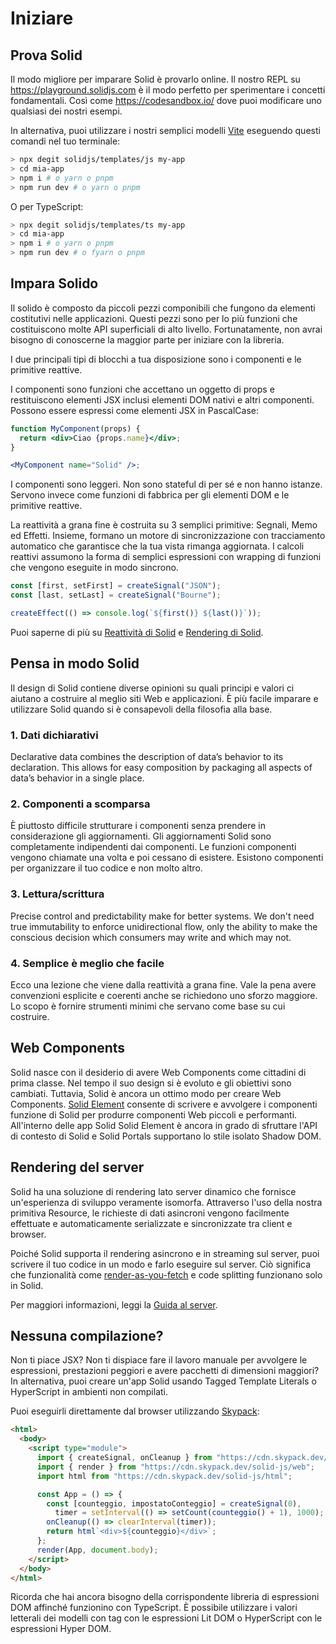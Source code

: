 # Iniziare

## Prova Solid

Il modo migliore per imparare Solid è provarlo online. Il nostro REPL su https://playground.solidjs.com è il modo perfetto per sperimentare i concetti fondamentali. Così come https://codesandbox.io/ dove puoi modificare uno qualsiasi dei nostri esempi.

In alternativa, puoi utilizzare i nostri semplici modelli [Vite](https://vitejs.dev/) eseguendo questi comandi nel tuo terminale:

```sh
> npx degit solidjs/templates/js my-app
> cd mia-app
> npm i # o yarn o pnpm
> npm run dev # o yarn o pnpm
```

O per TypeScript:

```sh
> npx degit solidjs/templates/ts my-app
> cd mia-app
> npm i # o yarn o pnpm
> npm run dev # o fyarn o pnpm
```

## Impara Solido

Il solido è composto da piccoli pezzi componibili che fungono da elementi costitutivi nelle applicazioni. Questi pezzi sono per lo più funzioni che costituiscono molte API superficiali di alto livello. Fortunatamente, non avrai bisogno di conoscerne la maggior parte per iniziare con la libreria.

I due principali tipi di blocchi a tua disposizione sono i componenti e le primitive reattive.

I componenti sono funzioni che accettano un oggetto di props e restituiscono elementi JSX inclusi elementi DOM nativi e altri componenti. Possono essere espressi come elementi JSX in PascalCase:

```jsx
function MyComponent(props) {
  return <div>Ciao {props.name}</div>;
}

<MyComponent name="Solid" />;
```

I componenti sono leggeri. Non sono stateful di per sé e non hanno istanze. Servono invece come funzioni di fabbrica per gli elementi DOM e le primitive reattive.

La reattività a grana fine è costruita su 3 semplici primitive: Segnali, Memo ed Effetti. Insieme, formano un motore di sincronizzazione con tracciamento automatico che garantisce che la tua vista rimanga aggiornata. I calcoli reattivi assumono la forma di semplici espressioni con wrapping di funzioni che vengono eseguite in modo sincrono.

```js
const [first, setFirst] = createSignal("JSON");
const [last, setLast] = createSignal("Bourne");

createEffect(() => console.log(`${first()} ${last()}`));
```

Puoi saperne di più su [Reattività di Solid](https://www.solidjs.com/docs/latest#reactivity) e [Rendering di Solid](https://www.solidjs.com/docs/latest#rendering).

## Pensa in modo Solid

Il design di Solid contiene diverse opinioni su quali principi e valori ci aiutano a costruire al meglio siti Web e applicazioni. È più facile imparare e utilizzare Solid quando si è consapevoli della filosofia alla base.

### 1. Dati dichiarativi

Declarative data combines the description of data’s behavior to its declaration. This allows for easy composition by packaging all aspects of data’s behavior in a single place.

### 2. Componenti a scomparsa

È piuttosto difficile strutturare i componenti senza prendere in considerazione gli aggiornamenti. Gli aggiornamenti Solid sono completamente indipendenti dai componenti. Le funzioni componenti vengono chiamate una volta e poi cessano di esistere. Esistono componenti per organizzare il tuo codice e non molto altro.

### 3. Lettura/scrittura

Precise control and predictability make for better systems. We don't need true immutability to enforce unidirectional flow, only the ability to make the conscious decision which consumers may write and which may not.

### 4. Semplice è meglio che facile

Ecco una lezione che viene dalla reattività a grana fine. Vale la pena avere convenzioni esplicite e coerenti anche se richiedono uno sforzo maggiore. Lo scopo è fornire strumenti minimi che servano come base su cui costruire.

## Web Components

Solid nasce con il desiderio di avere Web Components come cittadini di prima classe. Nel tempo il suo design si è evoluto e gli obiettivi sono cambiati. Tuttavia, Solid è ancora un ottimo modo per creare Web Components. [Solid Element](https://github.com/solidjs/solid/tree/main/packages/solid-element) consente di scrivere e avvolgere i componenti funzione di Solid per produrre componenti Web piccoli e performanti. All'interno delle app Solid Solid Element è ancora in grado di sfruttare l'API di contesto di Solid e Solid Portals supportano lo stile isolato Shadow DOM.

## Rendering del server

Solid ha una soluzione di rendering lato server dinamico che fornisce un'esperienza di sviluppo veramente isomorfa. Attraverso l'uso della nostra primitiva Resource, le richieste di dati asincroni vengono facilmente effettuate e automaticamente serializzate e sincronizzate tra client e browser.

Poiché Solid supporta il rendering asincrono e in streaming sul server, puoi scrivere il tuo codice in un modo e farlo eseguire sul server. Ciò significa che funzionalità come [render-as-you-fetch](https://reactjs.org/docs/concurrent-mode-suspense.html#approach-3-render-as-you-fetch-using-suspense) e code splitting funzionano solo in Solid.

Per maggiori informazioni, leggi la [Guida al server](https://www.solidjs.com/docs/latest#server-side-rendering).

## Nessuna compilazione?

Non ti piace JSX? Non ti dispiace fare il lavoro manuale per avvolgere le espressioni, prestazioni peggiori e avere pacchetti di dimensioni maggiori? In alternativa, puoi creare un'app Solid usando Tagged Template Literals o HyperScript in ambienti non compilati.

Puoi eseguirli direttamente dal browser utilizzando [Skypack](https://www.skypack.dev/):

```html
<html>
  <body>
    <script type="module">
      import { createSignal, onCleanup } from "https://cdn.skypack.dev/solid-js";
      import { render } from "https://cdn.skypack.dev/solid-js/web";
      import html from "https://cdn.skypack.dev/solid-js/html";

      const App = () => {
        const [counteggio, impostatoConteggio] = createSignal(0),
          timer = setInterval(() => setCount(counteggio() + 1), 1000);
        onCleanup(() => clearInterval(timer));
        return html`<div>${counteggio}</div>`;
      };
      render(App, document.body);
    </script>
  </body>
</html>
```

Ricorda che hai ancora bisogno della corrispondente libreria di espressioni DOM affinché funzionino con TypeScript. È possibile utilizzare i valori letterali dei modelli con tag con le espressioni Lit DOM o HyperScript con le espressioni Hyper DOM.
